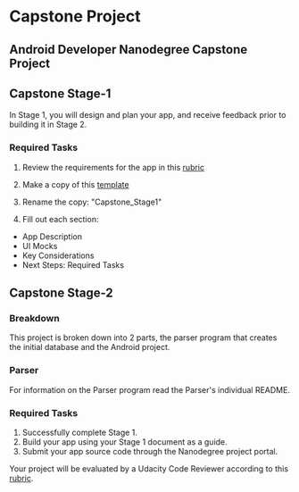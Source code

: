 # Capstone Project
## Android Developer Nanodegree Capstone Project

## Capstone Stage-1
In Stage 1, you will design and plan your app, and receive feedback prior to building it in Stage 2.
### Required Tasks
1. Review the requirements for the app in this [rubric](https://review.udacity.com/#!/rubrics/64/view)

2. Make a copy of this [template](https://docs.google.com/document/d/1gKP6RxykeekNk5bYxXIKjEitKDPdxpRyIaa9t50bLSA/edit)

3. Rename the copy: "Capstone_Stage1"
4. Fill out each section:
 * App Description
 * UI Mocks
 * Key Considerations
 * Next Steps: Required Tasks

## Capstone Stage-2
### Breakdown
This project is broken down into 2 parts, the parser program that creates the initial database and the Android project.

### Parser
For information on the Parser program read the Parser's individual README.

### Required Tasks
1. Successfully complete Stage 1.
2. Build your app using your Stage 1 document as a guide.
3. Submit your app source code through the Nanodegree project portal.

Your project will be evaluated by a Udacity Code Reviewer according to this [rubric](https://review.udacity.com/#!/rubrics/1883/view).

